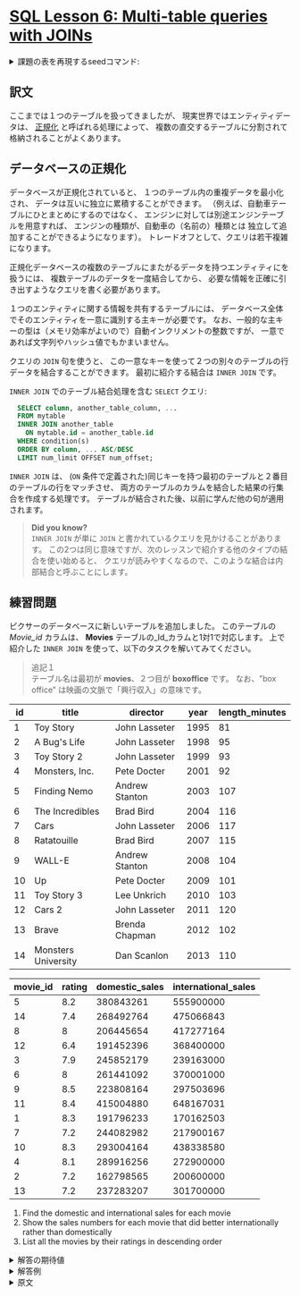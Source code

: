 # [SQL Lesson 6: Multi-table queries with JOINs](https://sqlbolt.com/lesson/select_queries_with_joins)

<details>
  <summary>課題の表を再現するseedコマンド:</summary>

  ```SQL
    DROP TABLE IF EXISTS movies;

    CREATE TABLE IF NOT EXISTS movies (
      id              INTEGER         PRIMARY KEY,
      title           VARCHAR(255)    NOT NULL,
      director        VARCHAR(255)    NOT NULL,
      year            INTEGER         NOT NULL,
      length_minutes  INTEGER         NOT NULL
    );

    INSERT INTO movies (id, title, director, year, length_minutes)
    VALUES
    (1,  'Toy Story',           'John Lasseter',  1995, 81),
    (2,  'A Bug''s Life',       'John Lasseter',  1998, 95),
    (3,  'Toy Story 2',         'John Lasseter',  1999, 93),
    (4,  'Monsters, Inc.',      'Pete Docter',    2001, 92),
    (5,  'Finding Nemo',        'Andrew Stanton', 2003, 107),
    (6,  'The Incredibles',     'Brad Bird',      2004, 116),
    (7,  'Cars',                'John Lasseter',  2006, 117),
    (8,  'Ratatouille',         'Brad Bird',      2007, 115),
    (9,  'WALL-E',              'Andrew Stanton', 2008, 104),
    (10, 'Up',                  'Pete Docter',    2009, 101),
    (11, 'Toy Story 3',         'Lee Unkrich',    2010, 103),
    (12, 'Cars 2',              'John Lasseter',  2011, 120),
    (13, 'Brave',               'Brenda Chapman', 2012, 102),
    (14, 'Monsters University', 'Dan Scanlon',    2013, 110);

    CREATE TABLE boxoffice (
      movie_id            INTEGER      PRIMARY KEY,
      rating              NUMERIC(3,1) NOT NULL,
      domestic_sales      INTEGER      NOT NULL,
      international_sales INTEGER      NOT NULL,
      CONSTRAINT fk_movie
        FOREIGN KEY (movie_id)
        REFERENCES movies(id)
    );

    INSERT INTO boxoffice (movie_id, rating, domestic_sales, international_sales)
    VALUES
    (5,  8.2, 380843261, 555900000),
    (14, 7.4, 268492764, 475066843),
    (8,  8.0, 206445654, 417277164),
    (12, 6.4, 191452396, 368400000),
    (3,  7.9, 245852179, 239163000),
    (6,  8.0, 261441092, 370001000),
    (9,  8.5, 223808164, 297503696),
    (11, 8.4, 415004880, 648167031),
    (1,  8.3, 191796233, 170162503),
    (7,  7.2, 244082982, 217900167),
    (10, 8.3, 293004164, 438338580),
    (4,  8.1, 289916256, 272900000),
    (2,  7.2, 162798565, 200600000),
    (13, 7.2, 237283207, 301700000);
  ```

  または以下を実行:

  ```psql
    \i /home/postgres/dataset/sqlbolt/movies-boxoffice.sql
  ```
</details>

## 訳文

ここまでは１つのテーブルを扱ってきましたが、
現実世界ではエンティティデータは、
[正規化](http://en.wikipedia.org/wiki/Database_normalization)
と呼ばれる処理によって、
複数の直交するテーブルに分割されて格納されることがよくあります。

## データベースの正規化

データベースが正規化されていると、
１つのテーブル内の重複データを最小化され、
データは互いに独立に累積することができます。
（例えば、自動車テーブルにひとまとめにするのではなく、
エンジンに対しては別途エンジンテーブルを用意すれば、
エンジンの種類が、自動車の（名前の）種類とは
独立して追加することができるようになります）。
トレードオフとして、クエリは若干複雑になります。

正規化データベースの複数のテーブルにまたがるデータを持つエンティティにを扱うには、
複数テーブルのデータを一度結合してから、
必要な情報を正確に引き出すようなクエリを書く必要があります。

１つのエンティティに関する情報を共有するテーブルには、
データベース全体でそのエンティティを一意に識別する主キーが必要です。
なお、一般的な主キーの型は（メモリ効率がよいので）自動インクリメントの整数ですが、
一意であれば文字列やハッシュ値でもかまいません。

クエリの `JOIN` 句を使うと、
この一意なキーを使って２つの別々のテーブルの行データを結合することができます。
最初に紹介する結合は `INNER JOIN` です。

`INNER JOIN` でのテーブル結合処理を含む `SELECT` クエリ:

```SQL
  SELECT column, another_table_column, ...
  FROM mytable
  INNER JOIN another_table
    ON mytable.id = another_table.id
  WHERE condition(s)
  ORDER BY column, ... ASC/DESC
  LIMIT num_limit OFFSET num_offset;
```

`INNER JOIN` は、
(`ON` 条件で定義された)同じキーを持つ最初のテーブルと２番目のテーブルの行をマッチさせ、
両方のテーブルのカラムを結合した結果の行集合を作成する処理です。
テーブルが結合された後、以前に学んだ他の句が適用されます。

>**Did you know?**  
`INNER JOIN` が単に `JOIN` と書かれているクエリを見かけることがあります。
この2つは同じ意味ですが、次のレッスンで紹介する他のタイプの結合を使い始めると、
クエリが読みやすくなるので、このような結合は内部結合と呼ぶことにします。

## 練習問題

ピクサーのデータベースに新しいテーブルを追加しました。
このテーブルの _Movie_id_ カラムは、
**Movies** テーブルの_Id_カラムと1対1で対応します。
上で紹介した `INNER JOIN` を使って、以下のタスクを解いてみてください。

>追記１  
テーブル名は最初が **movies**、２つ目が **boxoffice** です。
なお、"box office" は映画の文脈で「興行収入」の意味です。

| id  | title               | director       | year | length_minutes |
| --- | ------------------- | -------------- | ---- | -------------- |
| 1   | Toy Story           | John Lasseter  | 1995 | 81             |
| 2   | A Bug's Life        | John Lasseter  | 1998 | 95             |
| 3   | Toy Story 2         | John Lasseter  | 1999 | 93             |
| 4   | Monsters, Inc.      | Pete Docter    | 2001 | 92             |
| 5   | Finding Nemo        | Andrew Stanton | 2003 | 107            |
| 6   | The Incredibles     | Brad Bird      | 2004 | 116            |
| 7   | Cars                | John Lasseter  | 2006 | 117            |
| 8   | Ratatouille         | Brad Bird      | 2007 | 115            |
| 9   | WALL-E              | Andrew Stanton | 2008 | 104            |
| 10  | Up                  | Pete Docter    | 2009 | 101            |
| 11  | Toy Story 3         | Lee Unkrich    | 2010 | 103            |
| 12  | Cars 2              | John Lasseter  | 2011 | 120            |
| 13  | Brave               | Brenda Chapman | 2012 | 102            |
| 14  | Monsters University | Dan Scanlon    | 2013 | 110            |

| movie_id | rating | domestic_sales | international_sales |
| -------- | ------ | -------------- | ------------------- |
| 5        | 8.2    | 380843261      | 555900000           |
| 14       | 7.4    | 268492764      | 475066843           |
| 8        | 8      | 206445654      | 417277164           |
| 12       | 6.4    | 191452396      | 368400000           |
| 3        | 7.9    | 245852179      | 239163000           |
| 6        | 8      | 261441092      | 370001000           |
| 9        | 8.5    | 223808164      | 297503696           |
| 11       | 8.4    | 415004880      | 648167031           |
| 1        | 8.3    | 191796233      | 170162503           |
| 7        | 7.2    | 244082982      | 217900167           |
| 10       | 8.3    | 293004164      | 438338580           |
| 4        | 8.1    | 289916256      | 272900000           |
| 2        | 7.2    | 162798565      | 200600000           |
| 13       | 7.2    | 237283207      | 301700000           |

1. Find the domestic and international sales for each movie
2. Show the sales numbers for each movie that did better internationally rather than domestically
3. List all the movies by their ratings in descending order

<details>
  <summary>解答の期待値</summary>

  1. Find the domestic and international sales for each movie
  ```psql
            title        | domestic_sales | international_sales
    ---------------------+----------------+---------------------
     Finding Nemo        |      380843261 |           555900000
     Monsters University |      268492764 |           475066843
     Ratatouille         |      206445654 |           417277164
     Cars 2              |      191452396 |           368400000
     Toy Story 2         |      245852179 |           239163000
     The Incredibles     |      261441092 |           370001000
     WALL-E              |      223808164 |           297503696
     Toy Story 3         |      415004880 |           648167031
     Toy Story           |      191796233 |           170162503
     Cars                |      244082982 |           217900167
     Up                  |      293004164 |           438338580
     Monsters, Inc.      |      289916256 |           272900000
     A Bug's Life        |      162798565 |           200600000
     Brave               |      237283207 |           301700000
  ```
  2. Show the sales numbers for each movie that did better internationally rather than domestically
  ```psql
            title        | domestic_sales | international_sales
    ---------------------+----------------+---------------------
     Finding Nemo        |      380843261 |           555900000
     Monsters University |      268492764 |           475066843
     Ratatouille         |      206445654 |           417277164
     Cars 2              |      191452396 |           368400000
     The Incredibles     |      261441092 |           370001000
     WALL-E              |      223808164 |           297503696
     Toy Story 3         |      415004880 |           648167031
     Up                  |      293004164 |           438338580
     A Bug's Life        |      162798565 |           200600000
     Brave               |      237283207 |           301700000
  ```
  3. List all the movies by their ratings in descending order
  ```psql
            title        | rating
    ---------------------+--------
     WALL-E              |    8.5
     Toy Story 3         |    8.4
     Up                  |    8.3
     Toy Story           |    8.3
     Finding Nemo        |    8.2
     Monsters, Inc.      |    8.1
     The Incredibles     |    8.0
     Ratatouille         |    8.0
     Toy Story 2         |    7.9
     Monsters University |    7.4
     Brave               |    7.2
     Cars                |    7.2
     A Bug's Life        |    7.2
     Cars 2              |    6.4
  ```
</details>

<details>
  <summary>解答例</summary>

  1. Find the domestic and international sales for each movie
  ```sql
    SELECT title, domestic_sales, international_sales
    FROM movies INNER JOIN boxoffice ON movies.id = boxoffice.movie_id;
  ```
  2. Show the sales numbers for each movie that did better internationally rather than domestically
  ```sql
    SELECT title, domestic_sales, international_sales
    FROM movies INNER JOIN boxoffice ON movies.id = boxoffice.movie_id
    WHERE international_sales > domestic_sales;
  ```
  3. List all the movies by their ratings in descending order
  ```sql
    SELECT title, rating
    FROM movies INNER JOIN boxoffice ON movies.id = boxoffice.movie_id
    ORDER BY rating DESC;
  ```
</details>

<details>
  <summary>原文</summary>

Up to now, we've been working with a single table, but entity data in the real world is often broken down into pieces and stored across multiple orthogonal tables using a process known as [normalization](http://en.wikipedia.org/wiki/Database_normalization).

## Database normalization

Database normalization is useful because it minimizes duplicate data in any single table, and allows for data in the database to grow independently of each other (ie. Types of car engines can grow independent of each type of car). As a trade-off, queries get slightly more complex since they have to be able to find data from different parts of the database, and performance issues can arise when working with many large tables.

In order to answer questions about an entity that has data spanning multiple tables in a normalized database, we need to learn how to write a query that can combine all that data and pull out exactly the information we need.

Tables that share information about a single entity need to have a _primary key_ that identifies that entity _uniquely_ across the database. One common primary key type is an auto-incrementing integer (because they are space efficient), but it can also be a string, hashed value, so long as it is unique.

Using the `JOIN` clause in a query, we can combine row data across two separate tables using this unique key. The first of the joins that we will introduce is the `INNER JOIN`.

Select query with INNER JOIN on multiple tables

```SQL
  SELECT column, another_table_column, …
  FROM mytable
  INNER JOIN another_table
    ON mytable.id = another_table.id
  WHERE condition(s)
  ORDER BY column, … ASC/DESC
  LIMIT num_limit OFFSET num_offset;
```

The `INNER JOIN` is a process that matches rows from the first table and the second table which have the same key (as defined by the `ON` constraint) to create a result row with the combined columns from both tables. After the tables are joined, the other clauses we learned previously are then applied.

>**Did you know?**  
You might see queries where the `INNER JOIN` is written simply as a `JOIN`. These two are equivalent, but we will continue to refer to these joins as inner-joins because they make the query easier to read once you start using other types of joins, which will be introduced in the following lesson.

## Exercise

We've added a new table to the Pixar database so that you can try practicing some joins. The **BoxOffice** table stores information about the ratings and sales of each particular Pixar movie, and the _Movie\_id_ column in that table corresponds with the _Id_ column in the **Movies** table 1-to-1. Try and solve the tasks below using the `INNER JOIN` introduced above.

| id  | title               | director       | year | length_minutes |
| --- | ------------------- | -------------- | ---- | -------------- |
| 1   | Toy Story           | John Lasseter  | 1995 | 81             |
| 2   | A Bug's Life        | John Lasseter  | 1998 | 95             |
| 3   | Toy Story 2         | John Lasseter  | 1999 | 93             |
| 4   | Monsters, Inc.      | Pete Docter    | 2001 | 92             |
| 5   | Finding Nemo        | Andrew Stanton | 2003 | 107            |
| 6   | The Incredibles     | Brad Bird      | 2004 | 116            |
| 7   | Cars                | John Lasseter  | 2006 | 117            |
| 8   | Ratatouille         | Brad Bird      | 2007 | 115            |
| 9   | WALL-E              | Andrew Stanton | 2008 | 104            |
| 10  | Up                  | Pete Docter    | 2009 | 101            |
| 11  | Toy Story 3         | Lee Unkrich    | 2010 | 103            |
| 12  | Cars 2              | John Lasseter  | 2011 | 120            |
| 13  | Brave               | Brenda Chapman | 2012 | 102            |
| 14  | Monsters University | Dan Scanlon    | 2013 | 110            |

| movie_id | rating | domestic_sales | international_sales |
| -------- | ------ | -------------- | ------------------- |
| 5        | 8.2    | 380843261      | 555900000           |
| 14       | 7.4    | 268492764      | 475066843           |
| 8        | 8      | 206445654      | 417277164           |
| 12       | 6.4    | 191452396      | 368400000           |
| 3        | 7.9    | 245852179      | 239163000           |
| 6        | 8      | 261441092      | 370001000           |
| 9        | 8.5    | 223808164      | 297503696           |
| 11       | 8.4    | 415004880      | 648167031           |
| 1        | 8.3    | 191796233      | 170162503           |
| 7        | 7.2    | 244082982      | 217900167           |
| 10       | 8.3    | 293004164      | 438338580           |
| 4        | 8.1    | 289916256      | 272900000           |
| 2        | 7.2    | 162798565      | 200600000           |
| 13       | 7.2    | 237283207      | 301700000           |
